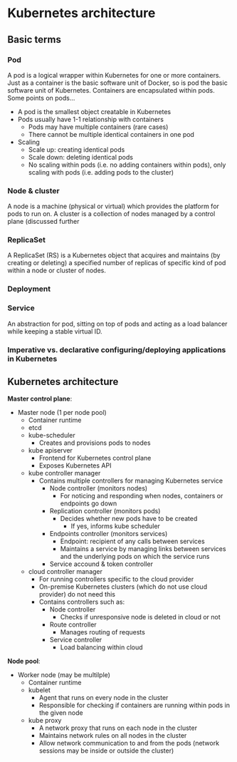 # Kubernetes architecture
## Basic terms
### Pod
A pod is a logical wrapper within  Kubernetes for one or more containers. Just as a container is the basic software unit of Docker, so is pod the basic software unit of Kubernetes. Containers are encapsulated within pods. Some points on pods...

- A pod is the smallest object creatable in Kubernetes
- Pods usually have 1-1 relationship with containers
	- Pods may have multiple containers (rare cases)
	- There cannot be multiple identical containers in one pod
- Scaling
	- Scale up: creating identical pods
	- Scale down: deleting identical pods
	- No scaling within pods (i.e. no adding containers within pods), only scaling with pods (i.e. adding pods to the cluster)

### Node & cluster
A node is a machine (physical or virtual) which provides the platform for pods to run on. A cluster is a collection of nodes managed by a control plane (discussed further


### ReplicaSet
A ReplicaSet (RS) is a Kubernetes object that acquires and maintains (by creating or deleting) a specified number of replicas of specific kind of pod within a node or cluster of nodes.

### Deployment

### Service
An abstraction for pod, sitting on top of pods and acting as a load balancer while keeping a stable virtual ID.

### Imperative vs. declarative configuring/deploying applications in Kubernetes

## Kubernetes architecture
**Master control plane**:

- Master node (1 per node pool)
	- Container runtime
	- etcd
	- kube-scheduler
		- Creates and provisions pods to nodes
	- kube apiserver
		- Frontend for Kubernetes control plane
		- Exposes Kubernetes API
	- kube controller manager
		- Contains multiple controllers for managing Kubernetes service
			- Node controller (monitors nodes)
				- For noticing and responding when nodes, containers or endpoints go down
			- Replication controller (monitors pods)
				- Decides whether new pods have to be created
					- If yes, informs kube scheduler
			- Endpoints controller (monitors services)
				- Endpoint: recipient of any calls between services
				- Maintains a service by managing links between services and the underlying pods on which the service runs
			- Service accound & token controller
	- cloud controller manager
		- For running controllers specific to the cloud provider
		- On-premise Kubernetes clusters (which do not use cloud provider) do not need this
		- Contains controllers such as:
			- Node controller
				- Checks if unresponsive node is deleted in cloud or not
			- Route controller
				- Manages routing of requests
			- Service controller
				- Load balancing within cloud

**Node pool**:

- Worker node (may be multilple)
	- Container runtime
	- kubelet
		- Agent that runs on every node in the cluster
		- Responsible for checking if containers are running within pods in the given node
	- kube proxy
		- A network proxy that runs on each node in the cluster
		- Maintains network rules on all nodes in the cluster
		- Allow network communication to and from the pods (network sessions may be inside or outside the cluster)
